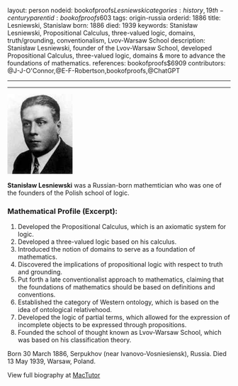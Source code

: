 layout: person
nodeid: bookofproofs$Lesniewski
categories: history,19th-century
parentid: bookofproofs$603
tags: origin-russia
orderid: 1886
title: Lesniewski, Stanislaw
born: 1886
died: 1939
keywords: Stanisław Lesniewski, Propositional Calculus, three-valued logic, domains, truth/grounding, conventionalism, Lvov-Warsaw School
description: Stanisław Lesniewski, founder of the Lvov-Warsaw School, developed Propositional Calculus, three-valued logic, domains & more to advance the foundations of mathematics.
references: bookofproofs$6909
contributors: @J-J-O'Connor,@E-F-Robertson,bookofproofs,@ChatGPT

---



---

![Lesniewski.jpg](https://github.com/bookofproofs/bookofproofs.github.io/blob/main/_sources/_assets/images/portraits/Lesniewski.jpg?raw=true)

**Stanisław Lesniewski** was a Russian-born mathemtician who was one of the founders of the Polish school of logic.

### Mathematical Profile (Excerpt):
1. Developed the Propositional Calculus, which is an axiomatic system for logic. 
2. Developed a three-valued logic based on his calculus.
3. Introduced the notion of domains to serve as a foundation of mathematics.
4. Discovered the implications of propositional logic with respect to truth and grounding.
5. Put forth a late conventionalist approach to mathematics, claiming that the foundations of mathematics should be based on definitions and conventions.
6. Established the category of Western ontology, which is based on the idea of ontological relativehood.
7. Developed the logic of partial terms, which allowed for the expression of incomplete objects to be expressed through propositions.
8. Founded the school of thought known as Lvov-Warsaw School, which was based on his classification theory.

Born 30 March 1886, Serpukhov (near Ivanovo-Vosniesiensk), Russia. Died 13 May 1939, Warsaw, Poland.

View full biography at [MacTutor](https://mathshistory.st-andrews.ac.uk/Biographies/Lesniewski/)
